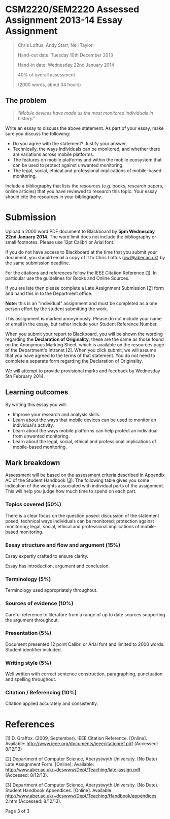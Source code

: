 # CSM2220/SEM2220 Assessed Assignment 2013-14 Essay Assignment

> Chris Loftus, Andy Starr, Neil Taylor
> 
> Hand-out date: Tuesday 10th December 2013
> 
> Hand-in date: Wednesday 22nd January 2014
> 
> 40% of overall assessment 
> 
> (2000 words, about 34 hours)

## The problem

> *"Mobile devices have made us the most monitored individuals in history."*

Write an essay to discuss the above statement. As part of your essay, make
sure you discuss the following:

* Do you agree with the statement? Justify your answer.
* Technically, the ways individuals can be monitored, and whether there are variations across mobile platforms.
* The features on mobile platforms and within the mobile ecosystem that can be used to protect against unwanted monitoring.
* The legal, social, ethical and professional implications of mobile-based monitoring.

Include a bibliography that lists the resources (e.g. books, research papers, online articles) that you have reviewed to research this topic. Your essay should cite the resources in your bibliography.

# Submission

Upload a 2000 word PDF document to Blackboard by **5pm Wednesday 22nd January 2014**. The word limit does not include the bibliography or small footnotes. Please use 12pt Calibri or Arial font.

If you do not have access to Blackboard at the time that you submit your document, you should email a copy of it to Chris Loftus (cwl@aber.ac.uk) by the same submission deadline.

For the citations and references follow the IEEE Citation Reference [[1](#bib1)]. In particular use the guidelines for Books and Online Sources.

If you are late then please complete a Late Assignment Submission [[2](#bib2)] form and hand this in to the Department office.

**Note:** this is an "individual" assignment and must be completed as a one person effort by the student submitting the work.

This assignment **is** marked anonymously. Please do not include your name or email in the essay, but rather include your Student Reference Number.

When you submit your report to Blackboard, you will be shown the wording regarding the **Declaration of Originality**; these are the same as those found on the Anonymous Marking Sheet, which is available on the resources page of the Department's Intranet [2]. When you click submit, we will assume that you have agreed to the terms of that statement. You do not need to complete a separate form regarding the Declaration of Originality.

We will attempt to provide provisional marks and feedback by Wednesday 5th February 2014.


## Learning outcomes

By writing this essay you will:

* Improve your research and analysis skills.
* Learn about the ways that mobile devices can be used to monitor an individual's activity.
* Learn about the ways mobile platforms can help protect an individual from unwanted monitoring.
* Learn about the legal, social, ethical and professional implications of mobile-based monitoring.


## Mark breakdown

Assessment will be based on the assessment criteria described in Appendix
AC of the Student Handbook [[3](#bib3)]. The following table gives you some
indication of the weights associated with individual parts of the assignment.
This will help you judge how much time to spend on each part.

### Topics covered (50%)

There is a clear focus on the question posed: discussion of the statement posed; technical ways individuals can be monitored; protection against monitoring; legal, social, ethical and professional implications of mobile-based monitoring.

### Essay structure and flow and argument (15%)

Essay expertly crafted to ensure clarity. 

Essay has introduction, argument and conclusion.

### Terminology (5%)

Terminology used appropriately throughout.

### Sources of evidence (10%)

Careful reference to literature from a range of up to date sources supporting the argument throughout.

### Presentation (5%)

Document presented 12 point Calibri or Arial font and limited to 2000 words. Student identifier included.

### Writing style (5%)

Well written with correct sentence construction, paragraphing, punctuation and spelling throughout.

### Citation / Referencing (10%)

Citation applied accurately and consistently.


# References

<a name="bib1" />[1] D. Graffox. (2009, September). IEEE Citation Reference. [Online]. Available: http://www.ieee.org/documents/ieeecitationref.pdf (Accessed: 8/12/13)

<a name="bib2" />[2] Department of Computer Science, Aberystwyth University. (No Date) Late Assignment Form. [Online]. Available: http://www.aber.ac.uk/~dcswww/Dept/Teaching/late-assign.pdf (Accessed: 8/12/13).

<a name="bib3" />[3] Department of Computer Science, Aberystwyth University. (No Date). Student Handbook Appendices. [Online]. Available: http://www.aber.ac.uk/~dcswww/Dept/Teaching/Handbook/appendices 2.htm (Accessed: 8/12/13).

Page 3 of 3


